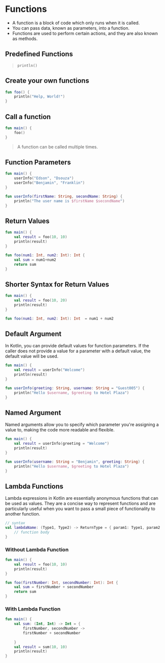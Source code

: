 # Functions

- A function is a block of code which only runs when it is called.
- You can pass data, known as parameters, into a function.
- Functions are used to perform certain actions, and they are also known as methods.

## Predefined Functions
> `println()`

## Create your own functions

```kotlin
fun foo() {
    println("Help, World!")
}    
```

## Call a function
```kotlin
fun main() {
    foo()
}
```

> A function can be called multiple times.

## Function Parameters
```kotlin
fun main() {
    userInfo("Edson", "Dsouza")
    userInfo("Benjamin", "Franklin")
}

fun userInfo(firstName: String, secondName: String) {
    println("The user name is $firstName $secondName")
}
```

## Return Values
```kotlin
fun main() {
    val result = foo(10, 10)
    println(result)
}

fun foo(num1: Int, num2: Int): Int {
    val sum = num1+num2
    return sum
}
```

## Shorter Syntax for Return Values
```kotlin
fun main() {
    val result = foo(10, 20)
    println(result)
}

fun foo(num1: Int, num2: Int): Int  = num1 + num2
```

## Default Argument
In Kotlin, you can provide default values for function parameters. If the caller does not provide a value for a parameter with a default value, the default value will be used.
```kotlin
fun main() {
    val result = userInfo("Welcome")
    println(result)
}

fun userInfo(greeting: String, username: String = "Guest005") {
    println("Hello $username, $greeting to Hotel Plaza")
}
```

## Named Argument
Named arguments allow you to specify which parameter you're assigning a value to, making the code more readable and flexible.
```kotlin
fun main() {
    val result = userInfo(greeting = "Welcome")
    println(result)
}

fun userInfo(username: String = "Benjamin", greeting: String) {
    println("Hello $username, $greeting to Hotel Plaza")
}
```

## Lambda Functions
Lambda expressions in Kotlin are essentially anonymous functions that can be used as values. They are a concise way to represent functions and are particularly useful when you want to pass a small piece of functionality to another function.
```kotlin
// syntax
val lambdaName: (Type1, Type2) -> ReturnType = { param1: Type1, param2: Type2 -> 
    // function body
}
```

### Without Lambda Function
```kotlin
fun main() {
    val result = foo(10, 10)
    println(result)
}

fun foo(firstNumber: Int, secondNumber: Int): Int {
	val sum = firstNumber + secondNumber
    return sum
}
```

### With Lambda Function
```kotlin
fun main() {
	val sum: (Int, Int) -> Int = {
        firstNumber, secondNumber -> 
        firstNumber + secondNumber
        
    } 
    val result = sum(10, 10)
    println(result)
}
```
